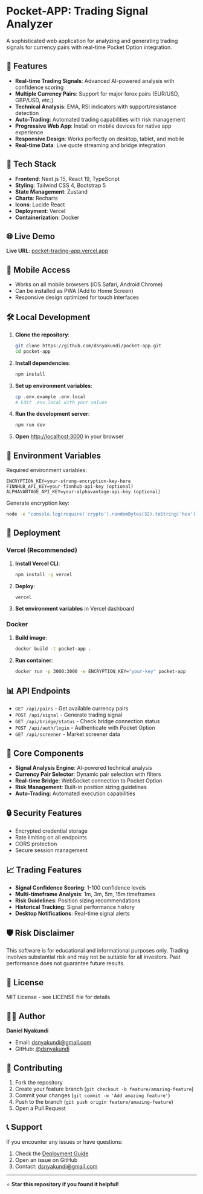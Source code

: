 # Pocket-APP: Trading Signal Analyzer

A sophisticated web application for analyzing and generating trading signals for currency pairs with real-time Pocket Option integration.

## 🚀 Features

- **Real-time Trading Signals**: Advanced AI-powered analysis with confidence scoring
- **Multiple Currency Pairs**: Support for major forex pairs (EUR/USD, GBP/USD, etc.)
- **Technical Analysis**: EMA, RSI indicators with support/resistance detection
- **Auto-Trading**: Automated trading capabilities with risk management
- **Progressive Web App**: Install on mobile devices for native app experience
- **Responsive Design**: Works perfectly on desktop, tablet, and mobile
- **Real-time Data**: Live quote streaming and bridge integration

## 🔧 Tech Stack

- **Frontend**: Next.js 15, React 19, TypeScript
- **Styling**: Tailwind CSS 4, Bootstrap 5
- **State Management**: Zustand
- **Charts**: Recharts
- **Icons**: Lucide React
- **Deployment**: Vercel
- **Containerization**: Docker

## 🌐 Live Demo

**Live URL**: [pocket-trading-app.vercel.app](https://pocket-trading-8wuaqe8mn-emporia-medias-projects.vercel.app)

## 📱 Mobile Access

- Works on all mobile browsers (iOS Safari, Android Chrome)
- Can be installed as PWA (Add to Home Screen)
- Responsive design optimized for touch interfaces

## 🛠️ Local Development

1. **Clone the repository**:
   ```bash
   git clone https://github.com/dsnyakundi/pocket-app.git
   cd pocket-app
   ```

2. **Install dependencies**:
   ```bash
   npm install
   ```

3. **Set up environment variables**:
   ```bash
   cp .env.example .env.local
   # Edit .env.local with your values
   ```

4. **Run the development server**:
   ```bash
   npm run dev
   ```

5. **Open** [http://localhost:3000](http://localhost:3000) in your browser

## 🔐 Environment Variables

Required environment variables:

```env
ENCRYPTION_KEY=your-strong-encryption-key-here
FINNHUB_API_KEY=your-finnhub-api-key (optional)
ALPHAVANTAGE_API_KEY=your-alphavantage-api-key (optional)
```

Generate encryption key:
```bash
node -e "console.log(require('crypto').randomBytes(32).toString('hex'))"
```

## 🚀 Deployment

### Vercel (Recommended)

1. **Install Vercel CLI**:
   ```bash
   npm install -g vercel
   ```

2. **Deploy**:
   ```bash
   vercel
   ```

3. **Set environment variables** in Vercel dashboard

### Docker

1. **Build image**:
   ```bash
   docker build -t pocket-app .
   ```

2. **Run container**:
   ```bash
   docker run -p 3000:3000 -e ENCRYPTION_KEY="your-key" pocket-app
   ```

## 📊 API Endpoints

- `GET /api/pairs` - Get available currency pairs
- `POST /api/signal` - Generate trading signal
- `GET /api/bridge/status` - Check bridge connection status
- `POST /api/auth/login` - Authenticate with Pocket Option
- `GET /api/screener` - Market screener data

## 🎯 Core Components

- **Signal Analysis Engine**: AI-powered technical analysis
- **Currency Pair Selector**: Dynamic pair selection with filters
- **Real-time Bridge**: WebSocket connection to Pocket Option
- **Risk Management**: Built-in position sizing guidelines
- **Auto-Trading**: Automated execution capabilities

## 🔒 Security Features

- Encrypted credential storage
- Rate limiting on all endpoints
- CORS protection
- Secure session management

## 📈 Trading Features

- **Signal Confidence Scoring**: 1-100 confidence levels
- **Multi-timeframe Analysis**: 1m, 3m, 5m, 15m timeframes
- **Risk Guidelines**: Position sizing recommendations
- **Historical Tracking**: Signal performance history
- **Desktop Notifications**: Real-time signal alerts

## 🛡️ Risk Disclaimer

This software is for educational and informational purposes only. Trading involves substantial risk and may not be suitable for all investors. Past performance does not guarantee future results.

## 📄 License

MIT License - see LICENSE file for details

## 👨‍💻 Author

**Daniel Nyakundi**
- Email: dsnyakundi@gmail.com
- GitHub: [@dsnyakundi](https://github.com/dsnyakundi)

## 🤝 Contributing

1. Fork the repository
2. Create your feature branch (`git checkout -b feature/amazing-feature`)
3. Commit your changes (`git commit -m 'Add amazing feature'`)
4. Push to the branch (`git push origin feature/amazing-feature`)
5. Open a Pull Request

## 📞 Support

If you encounter any issues or have questions:
1. Check the [Deployment Guide](DEPLOYMENT.md)
2. Open an issue on GitHub
3. Contact: dsnyakundi@gmail.com

---

⭐ **Star this repository if you found it helpful!**
